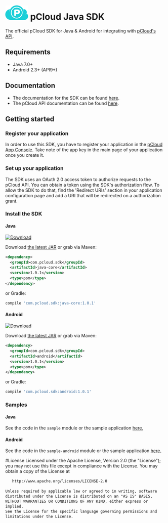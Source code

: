 # <img src="docs/logo_color.png" width="72"> pCloud Java SDK

The official pCloud SDK for Java & Android for integrating with [ pCloud's API][docs].

## Requirements

- Java 7.0+
- Android 2.3+ (API9+)

## Documentation

- The documentation for the SDK can be found [here](https://pcloud.github.io/pcloud-sdk-java/).
- The pCloud API documentation can be found [here][docs].

## Getting started
### Register your application

In order to use this SDK, you have to register your application in the [pCloud App Console](https://docs.pcloud.com/my_apps/). Take note of the app key in the main page of your application once you create it.

### Set up your application

The SDK uses an OAuth 2.0 access token to authorize requests to the pCloud API. You can obtain a token using the SDK's authorization flow.
To allow the SDK to do that, find the 'Redirect URIs' section in your application configuration page and add a URI that will be redirected on a authorization grant.

### Install the SDK

#### Java


 [ ![Download](https://api.bintray.com/packages/pcloud/pcloud-sdk/java-core/images/download.svg) ](https://bintray.com/pcloud/pcloud-sdk/java-core/_latestVersion)

Download [the latest JAR][jar-java] or grab via Maven:

```xml
<dependency>
  <groupId>com.pcloud.sdk</groupId>
  <artifactId>java-core</artifactId>
  <version>1.0.1</version>
  <type>pom</type>
</dependency>
```
or Gradle:
```groovy
compile 'com.pcloud.sdk:java-core:1.0.1'
```

#### Android

[ ![Download](https://api.bintray.com/packages/pcloud/pcloud-sdk/android/images/download.svg) ](https://bintray.com/pcloud/pcloud-sdk/android/_latestVersion)

Download [the latest JAR][jar-android] or grab via Maven:

```xml
<dependency>
  <groupId>com.pcloud.sdk</groupId>
  <artifactId>android</artifactId>
  <version>1.0.1</version>
  <type>pom</type>
</dependency>
```
or Gradle:
```groovy
compile 'com.pcloud.sdk:android:1.0.1'
```

### Samples

#### Java

See the code in the `sample` module or the sample application [here.](https://github.com/pCloud/pcloud-sdk-java/blob/master/sample/src/main/java/Main.java)

#### Android

See the code in the `sample-android` module or the sample application [here.](https://github.com/pCloud/pcloud-sdk-java/blob/master/sample-android/src/main/java/com/pcloud/sdk/sample/MainActivity.java)


#License
	Licensed under the Apache License, Version 2.0 (the "License");
    you may not use this file except in compliance with the License.
    You may obtain a copy of the License at

       http://www.apache.org/licenses/LICENSE-2.0

    Unless required by applicable law or agreed to in writing, software
    distributed under the License is distributed on an "AS IS" BASIS,
    WITHOUT WARRANTIES OR CONDITIONS OF ANY KIND, either express or implied.
    See the License for the specific language governing permissions and
    limitations under the License.



[site]: https://www.pcloud.com/
[docs]: https://docs.pcloud.com/
[bintray]: https://bintray.com/pcloud/pcloud-sdk/
[jar-android]: https://bintray.com/pcloud/pcloud-sdk/download_file?file_path=com%2Fpcloud%2Fsdk%2Fandroid%2F1.0.1%2Fandroid-1.0.1.aar
[jar-java]: https://bintray.com/pcloud/pcloud-sdk/download_file?file_path=com%2Fpcloud%2Fsdk%2Fjava-core%2F1.0.1%2Fjava-core-1.0.1.jar

